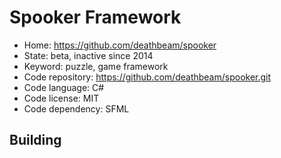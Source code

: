 # Spooker Framework

- Home: https://github.com/deathbeam/spooker
- State: beta, inactive since 2014
- Keyword: puzzle, game framework
- Code repository: https://github.com/deathbeam/spooker.git
- Code language: C#
- Code license: MIT
- Code dependency: SFML

## Building
